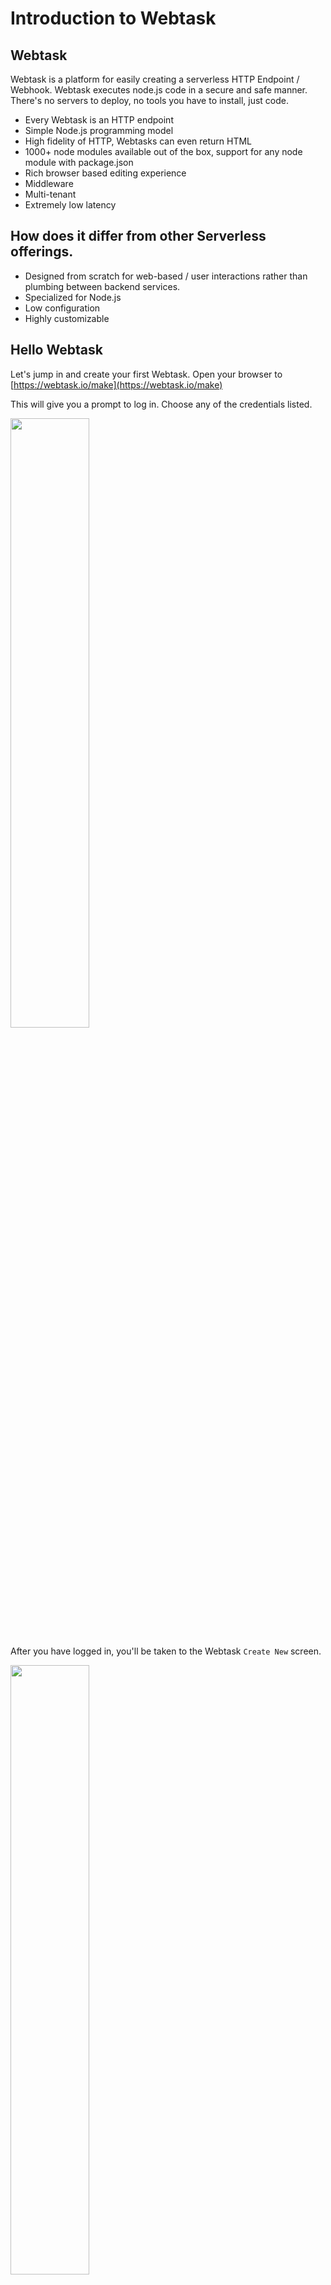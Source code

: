 # Introduction to Webtask

## Webtask
Webtask is a platform for easily creating a serverless HTTP Endpoint / Webhook. Webtask executes node.js code in a secure and safe manner. There's no servers to deploy, no tools you have to install, just code. 

* Every Webtask is an HTTP endpoint
* Simple Node.js programming model
* High fidelity of HTTP, Webtasks can even return HTML
* 1000+ node modules available out of the box, support for any node module with package.json
* Rich browser based editing experience
* Middleware 
* Multi-tenant
* Extremely low latency

## How does it differ from other Serverless offerings.

* Designed from scratch for web-based / user interactions rather than plumbing between backend services.
* Specialized for Node.js
* Low configuration
* Highly customizable

## Hello Webtask

Let's jump in and create your first Webtask. Open your browser to [https://webtask.io/make](https://webtask.io/make)

This will give you a prompt to log in. Choose any of the credentials listed.

<a href="https://webtask.io/images/docs/editor/wt-editor-login.png" target="_blank"><img src="https://webtask.io/images/docs/editor/wt-editor-login.png" width="50%"/></a>

After you have logged in, you'll be taken to the Webtask `Create New` screen.

<a href="https://webtask.io/images/docs/editor/wt-editor-create.png" target="_blank"><img src="https://webtask.io/images/docs/editor/wt-editor-create.png" width="50%"/></a>

From here you can choose the type of Webtask to create. For now just choose "Webtask". You'll then be prompted for a name for your Webtask, enter `wt1` and click `Save`. Once you do you'll be taken right to the Webtask editor with a starter Webtask.

<a href="https://webtask.io/images/docs/editor/wt-editor-newtask.png" target="_blank"><img src="https://webtask.io/images/docs/editor/wt-editor-newtask.png" width="50%"/></a>

This Webtask outputs a JSON object with a `hello` property and a value of either Anonymous or the `name` query string value. Notice the two params of the function. `ctx` is the Webtask Context object. We'll come back to this later. The second param is `cb` which is the callback. The callback accepts two params `error` and `body` and must be called when the task completes execution, in order to return some data and a resposne code.

Go run it. Click on the `play` button <img src="https://cloud.githubusercontent.com/assets/141124/26714892/55023a52-4728-11e7-9026-03d9f6bcd2d3.png"/> which will bring up the runner. Now click `Run`. You'll see you Webtask is instantly executed and the message `{"hello":"Anonymous"}` is returned in the Runner window.

<img src="https://cloud.githubusercontent.com/assets/141124/26714955/a0a7f1ae-4728-11e7-96e1-d5b3d71c401d.png"/>

Now click on the Gear icon in the upper right of the runner.

Click on URL Params(0) and you will get an area to enter query string key/value pairs. Put the parameter `name` and then your name for the value

<img src="https://cloud.githubusercontent.com/assets/141124/26715131/52a3e296-4729-11e7-90db-616318770e29.png"/>

Then run it again. You'll see that the name is outputted.

<img src="https://cloud.githubusercontent.com/assets/141124/26715198/9a4e089c-4729-11e7-8c88-f9fc9139c79d.png"/>

Notice also the realtime log viewer that show each time the task is executed and how the long the execution takes.

<img src="https://cloud.githubusercontent.com/assets/141124/26715348/40428aa2-472a-11e7-84e5-0d1fbde9b282.png"/>


## Calling a Webtask from the browser
Each Webtask you create is automatically an HTTP endpoint. There's no special configuration, as soon as you create it, it is available over HTTP.

Let's try this out. If you look in the editor, you'll see a url with a copy/paste button. Press it and it will copy your URL to the clipboard.

<img src="https://cloud.githubusercontent.com/assets/141124/26715476/bb686abc-472a-11e7-96d1-c0f9be65396a.png"/>

Now open up a separate browser tab and paste that URL in your address bar and hit `return`. You'll see your Webtask return the anonymous result.

```javascript
{
    hello: "Anonymous"
}
```

Now go modify the URL and add the name param i.e. `?name=Glenn` (using your name). Hit `return` and you'll see as before that your name is returned.

```javascript
{
    hello: "Glenn"
}
```

## Using a Webtask as a Webhook
That URL can now easily be plugged in as a Webhook. You can try that out using one of our favorite Webhook based services, Github.

First modify the code of your Webtask and add a `console.log` statement in the code. This will send output to the log viewer. The code shoud look like the following

```javascript
module.exports = function(ctx, cb) {
  console.log("Webhook invoked");
  cb(null, { hello: ctx.data.name || 'Anonymous' });
};
```

Save the Webtask. Open a new tab to Github and create a new repo, or choose an existing fork / personal repo that you can modify. Go the `settings` page on the repo and then click `Webhooks`

<a href="https://cloud.githubusercontent.com/assets/141124/26735390/ad0835a0-4776-11e7-8dcb-4ceb2e5d96be.png" target="_blank"><img src="https://cloud.githubusercontent.com/assets/141124/26735390/ad0835a0-4776-11e7-8dcb-4ceb2e5d96be.png" width="50%"/></a>

Now go click the `Add webhook` button to create a new Webhook. For the payload URL, paste in the URL of your Webtask which you copied earlier (without any query params). Change the content-type to application/json. For events, put `Send me everything`. Leave all the other values to their defaults. Then click `Add webhook`.

<a href="https://cloud.githubusercontent.com/assets/141124/26736562/898a51ee-477b-11e7-8297-90294b025e8c.png" target="_blank"><img src="https://cloud.githubusercontent.com/assets/141124/26736562/898a51ee-477b-11e7-8297-90294b025e8c.png" width="50%"/><a>

As soon as the Webhook is created, it will get invoked. Go check the log viewer for your Webtask and you should see the "Webhook invoked" message in the console.

<img src="https://cloud.githubusercontent.com/assets/141124/26736848/97815bac-477c-11e7-9db7-a264db858d7e.png"/>

# Simple management in the browser
## Opening an existing task

In the same way that you can create a task from the browser, you can also open an existing task. To do this you use `webtask.io/edit/[task]` as the url. 

To open the task you created before, use this url: [https://webtask.io/edit/wt1](https://webtask.io/edit/wt1). This will bring you right into the editor

## Listing tasks
You can also list tasks. To do this press `<CMD> + p` (Windows Key on Windows) which will display a list of tasks. 

## Filtering tasks
On the list is displayed you can type into the search bar to filter.

## Deleting tasks
From the list you can delete tasks by clicking on the trash icon next to each task.

You've just seen the basics of using the Webtask editor to create your first Webtask. You've then seen how to invoke the Webtask from the runner, in the browser, and then as a Github Webhook. Wasn't that easy? This is just scratching the surface. Now you'll learn how to use the CLI.

# The wt-cli
In the first section you authored a Webtask via the browser. Webtask also offers wt-cli to create, edit, and manage your webtasks from the command line. One advantage of the CLI is you can create tasks using your favorite text editor / IDE and then upload them. The CLI also allows you to run tasks locally and even debug them! 

## Installing the CLI
Head over to [https//webtask.io/cli](https://webtask.io/cli) and follow the instuctions to install and test the wt-cli. You will receive a code via email which you will need to enter into the CLI in order to activate it.

### Common CLI commands
The CLI will let you do a number of things. Here are the most common commands:

* ls - List Webtasks. `wt ls`
* create - Creates a new webtask based on an existing file. The prefix for the file is used as the Webtask name by default. `wt create wt1.js`
* edit - Edits an existing Webtask in the Webtask editor. If no args are passed, then it will create a new Webtask in the editor. `wt edit wt1`
* mv - Renames a Webtask. `wt mv wt1 wt2`
* logs - View realtime logs `wt logs`
* serve - Runs a Webtask locally `wt serve wt1.js`
* debug - Debugs a Webtask locally.
* profile - Manage Webtask profiles

### Using the CLI
Now you'll do some basic things with the cli.

#### List
First list out your webtasks.

```bash
wt ls
```

If you just created your account today, you should see 2 tasks listed, the one we created the in the browser `wt1` and the second one you created in the cli.


#### Edit
Let's edit the first one.

```bash
wt edit wt1
```

This should open up the editor to view your Webtask.

```bash
gbmac:workshop glennblock$ wt edit wt1
Attempting to open the following url in your browser:

https://webtask.it.auth0.com/edit/wt-glenn-block-gmail-com-0#/...

If the webtask editor does not automatically open, please copy this address and paste it into your browser.
gbmac:workshop glennblock$
```

#### Serve
Next you'll create a task locally. Using your favorite editor, let's create a new task file `wt2.js`. Put the same task that you used earlier:

```javascript
module.exports = function(ctx, cb) {
  console.log("Webhook invoked");
  cb(null, { hello: ctx.data.name || 'Anonymous' });
};
```

You can run the task locally.

```bash
wt serve wt2.js
```

You'll see a message indicating your task is running.

```bash
gbmac:workshop glennblock$ wt serve wt2.js
Your webtask is now listening for IPv4 traffic on 127.0.0.1:8080
```

Open your browser to `localhost:8080`. You'll see your task has executed and you got back the response

```javascript
{
    hello: "Anonymous"
}
```

#### Create
You can now upload it to the cloud.

```bash
wt create wt2.js.
```

This will immediately create your task and share the URL.

```bash
gbmac:workshop glennblock$ wt create wt2.js
Webtask created

You can access your webtask at the following url:

https://wt-glenn-block-gmail-com-0.run.webtask.io/wt2.js
```

#### Logs
Before invoking your task, you can start viewing realtime logs from the cli.

```bash
wt logs
```

This will output to show you that the stream is connected and waiting for output.

```bash
gbmac:workshop glennblock$ wt logs
[20:42:49.638Z]  INFO wt: connected to streaming logs (container=wt-glenn-block-gmail-com-0)
```

Now go copy the task URL and open it in the browser. When you do you will see the realtime logs are displayed.

```bash
[20:45:04.443Z]  INFO wt: new webtask request 1496436304360.977826
[20:45:04.483Z]  INFO wt: Webhook invoked
[20:45:04.483Z]  INFO wt: finished webtask request 1496436304360.977826 with HTTP 200 in 44ms
```

# Deeper dive into Webtasks
So far you've created Webtasks that write to the console, access query strings, and return simple payloads. That's fun, but not that useful in the real world. We'll now go deeper into what you can do with Webtask.

## Accessing the payload
The first Webtask you created `wt1` was wired up to a Github Webhook. When the Webhook fires the message `Webhook invoked` is outputted to the console from the Webtask. To really do anything useful, the Webtask needs to access the payload Github sends which gives details about the invocation. 

You already saw how using `ctx.data` you were able to access querys string params. Webtask also lets you access the body of the request. In you code, you can use `ctx.body` to get the body. `body` will either be a JSON object if the payload is JSON and content-type is 'application/json' OR it will be the raw payload.

Go and edit your first task using the cli. `wt edit wt1.js`. Modify the code so it outputs the body to the console, instead of a static message. To do this you're going to use the built in `util` node module. Webtask also supports 3rd party modules which we'll discuss later. You'll use the `util` module to output the JSON object that Github sends.

```javascript
var util = require('util');
module.exports = function(ctx, cb) {
  console.log(util.inspect(ctx.body, {depth:null}));
  cb();
};
```

Now go back to your github repo and make a change either editing a file, adding an issue, etc. As soon as you do, you should see the Webhook is invoked and the Github payload will appear in the console window.

<a href="https://cloud.githubusercontent.com/assets/141124/26745585/fd3aa7dc-479f-11e7-8405-c55c2d0454f8.png" target="_blank"><img src="https://cloud.githubusercontent.com/assets/141124/26745585/fd3aa7dc-479f-11e7-8405-c55c2d0454f8.png" width="70%"/></a>

## Secrets
A very common use case for Webtask is to be a bridge between another service. For example you might want to send a notification to a Slack channel whenever an issue is filed in a Github repo. Using Webtask provides a real easy way to handle this kind of logic. 

In order to send to Slack though, you will need to provide an SLACK URL. This URL is a secret, similar to an API key that would use to talk to a service like Twilio, or it may be connection string information to connect to a Database. Generally you don't want this kind of information sitting in the code. For one thing it is a security risk to have keys loosely exposed in text. Another is it makes the code hard to reuse and test.

Webtask lets you store this kind of information separately from the code in a secure manner using [Secrets](https://webtask.io/docs/editor/secrets). Each Webtask can have one or more secrets with are then accessible off of the `secrets` param of the context object. Secrets are useful for more than just secure keys and connection strings, you can use them for general configuration as well.

You'll now see how you can use secrets to connecting your Webtask to Slack. Before you move forward the first thing you need is an incoming Slack URL. If one is not provided to you, you can create one in any Slack group that you are an admin following these [instructions](https://my.slack.com/services/new/incoming-webhook/]. Once you have the URL, copy it to the clipboard.

<img src="secrets"/>

Now you'll go add a Secret. In the editor (editing wt1) you can create Secrets using the Secrets panel. Click on the `Key` icon and then select `Secrets`. The Secrets panel will be displayed. Add a new secret called `SLACK_URL` and then place the URL you copied to the clipbard as the value. Click `Save` to save your secret.

As mentioned earlier, secrets can be accessed of the Context object using the name. To access the `SLACK_URL` you can use the code `ctx.secrets.SLACK_URL`.

To put everything together you now need to add logic to your task to send to Slack whenever there is an issue. For the actual sending to Slack you're going to take advantage of a 3rd party node module, `slack-notify`. Webtask has over 1000 modules available out of the box without any configuration, which you can just `require`. `slack-notify` is one such modules. We'll cover much more about Module later including how you can access ANY npm module.

Below is the updated code to send to Slack.


```javascript
module.exports = function(ctx, cb) {
  var slack = require("slack-notify")(ctx.secrets.SLACK_URL);
  var body = ctx.body;
  if (body.issue && body.action === "opened") {
    var issue = body.issue;

    var text='*New Issue*\n\n' + 
             `Repository: ${body.repository.full_name}\n` +
             `Number: ${issue.number}\n` +
             `Url: ${issue.url}\n` +
             `Title: ${issue.title}\n\n` +
             `${issue.body}`;

    slack.send({text:text, username: "webtask-bot", icon_emoji: ":robot_face:"});   
  }
  cb();
};
```

Here is what this code is doing:

* Requiring the `slack-notify` module and passing the `SLACK_URL` to the constructor.
* Checking if the notification is for a new issue that has been opened.
* If it is a new issue, creating a tailored Slack Message to send to the channel.
* Sending the message.

Now go create an issue in your repo. As soon as you do, you should see a Slack message similar to the following.

<img src="https://cloud.githubusercontent.com/assets/141124/26757499/fc58ed9c-4871-11e7-8261-ef83e2809c90.png" width="50%"/>

As you can see `Secrets` are really easy to use, and they keep your code more secure and easier to maintain. 

## Storage
Sometimes Webtasks need to persist state. Webtask includes a built in [storage API](https://webtask.io/docs/storage) that you can use within your tasks. You can persist and retreive a single JSON object in the store that is <= 500KB in size. Storage also supports concurrency, to prevent loss of data. It's use is primarly to maintain lightweight and transient state. To access storage you use the `storage` object on the `context`. 

For the slack example, you can imagine using storage to keep a counter of issues created for each repo. This is a good fit as the number of repos should be relatively small.

You'll change the task to persist a counter for each repo, and you'll add logic to allow retrieving the stats.

First you'll add the code, and then we'll review the new parts.

```javascript
module.exports = function(ctx, cb) {
  var slack = require("slack-notify")(ctx.secrets.SLACK_URL);
  var body = ctx.body;
  var attempts;
  
  if (ctx.data.showstats === "true") {
    return getStats();
  }
  else if (body.issue && body.action === "opened") {
    console.log("issue created");
    var issue = body.issue;

    var text='*New Issue*\n\n' + 
             `Repository: ${body.repository.full_name}\n` +
             `Number: ${issue.number}\n` +
             `Url: ${issue.url}\n` +
             `Title: ${issue.title}\n\n` +
             `${issue.body}`;
             
    slack.send({text:text, username: "webtask-bot", icon_emoji: ":robot_face:"}); 
    incrementCounter();
  }

  function incrementCounter() {
    ctx.storage.get(function(error, data){
      if (data === undefined) {
        data={};
      }
      var repoName = body.repository.full_name
      data[repoName] === undefined ? data[repoName] = 1 : data[repoName]++;
      attempts = 3 ;
      ctx.storage.set(data, function(error) {
        setStorage(error, data);
      });
    });
  }
  
  function setStorage(error,data) {
    if(error) {
      if (error.code == 409 && attempts--) {
        data.counter = Math.max(data.counter, error.conflict.counter) + 1;
        return ctx.storage.set(data, setStorage);
      }
      else {
        return cb(error);
      }
    }
    cb();
  }
  
  function getStats() {
    ctx.storage.get(function(error,data){
      cb(null, data); 
    });
  }
}; 
```

Now to what the new code does:

* When the request is received, if the query string value of "getstats" is true, then any collected stats will be returned. The `get` function of Storage retrieves the persisted data object. If data has not previously been set then it will return undefined.
* After the Slack event is created:
 * The `get` function will be used to retrieve the data.
 * If no data was stored, then data will be initialized as an empty JSON object.
 * On the data object, the value for the repo name key will be incremented by 1. If it was previously undefined, then it will be initialized to 1.
 * The data object will be persisted using the `set` function on Storage.
 * If there is a 409 conflict (meaning another instance of the task updated storage AFTER this instance read the data), then it will resolve the conflict by choosing the greatest number between the current value and the conflicting value. It will then add 1 and try again.
 * After 3 total attempts to resolve it will return an error.

## HTTP fidelity and accessing the raw request and response
The callback object on Webtask allows you to return a body, whether it be a string or a JSON payload. This is useful for many scenarios, but sometimes you want to go further. You may need to access or set headers such as content-type or cache headers, or check for an API key. Each Webtask is an HTTP endpoint, and you can access the raw Node.js request and response objects. This will be especially useful for alternate programmng models, which we'll learn about later.

To do this, you use a different function signature for your task. 

```javascript
module.exports = function(context, req, res) {
  
}
```

* `req` and `res` are the raw Node.js request and response objects.
* `context.body` will not be populated by default. This is useful for advanced cases like chunked data. It is possible to force body to be populated.

Now you have access to the raw request. Let's see how you can return a simple HTML page.

Create a new webtask: `wt edit`. Once the editor opens, this time select `Pick a Template`. In the search bar type `Full` and select `Full HTTP control`. Type `wt3` for the name and click `Enter`.

This will create a task like the following:

```javascript
module.exports = function (context, req, res) {
  res.writeHead(200, { 'Content-Type': 'text/html '});
  res.end('<h1>Hello, world!</h1>');
};
```

* This task sets the Content-Type header to `text/html`.
* Returns a simple HTML response.

**Note:** Notice there is no callback object. As you have access to the raw response, you can call res.end, to end the response. 

Save the task and copy the Webtask URL to the clipboard as you did earlier. Now paste that into your browser.

<img src="https://cloud.githubusercontent.com/assets/141124/26758169/2c6ba84e-488b-11e7-9c21-8f99b6a3e884.png" width="50%"/>

As you can see, you now have a Webtask that returns an HTML page.

Using the raw request and response opens up a number of possiblities, you can write micro-apis, and you can return other kinds of rich content like a PDF or a graphic. You can even build `Express` tasks, something which you'll see later.

# Modules
When you need to go beyond the built in node.js functionality, Webtask has an answer, npm modules. It offers two ways to get access to node nodules so you can enrich the capabilities of your Webtasks.

## Using pre-installed modules
Webtask includes 1000+ modules for you to easily just use in you Webtask. To check if a module is pre-installed, you can search [here](https://tehsis.github.io/webtaskio-canirequire). In the earlier exercise we used the `slack-notify` module to send a notification to Slack. You can see that module is installed [here](https://tehsis.github.io/webtaskio-canirequire/#slack-notify). 

Accessing a pre-installed is really simple, you just require it. i.e. if you want to access `twilio` you just do `require('twilio')` and so on.

### Multiple versions
Some built-in modules have multiple versions. For example the `react` module has 2 [versions](https://tehsis.github.io/webtaskio-canirequire/#react). In the case of multiple versions, you can specify the version in the `require` statement i.e. `require('react@15.4.1')` will pull in that specific version.

## Including modules that are not pre-installed
Up until recently you were generally limited to set of pre-installed modules. We've now added support for any NPM module in the NPM registry. 

To include modules from the registry, you use a `package.json`, the idiomatic way of including modules in Node.js. When you create a task that has a package.json adjacent to it in the file-system, `wt-cli` will automatically ensure those modules are installed. Webtask keeps several caches of a module and all its dependencies, thus after the initial install all subsequent installs will be dramatically faster.

From a `require` standpoint, you do not specify any version when you require, if the module was specific via package.json.

Try this out yourself. Create a new task (wt4.js) locally. Then create a package.json using `npm init` and specifying the task name (wt4) for the name. Modify the package.json and include a module / version in the dependencies that is not pre-installed. You can verify using the [canirequire](https://tehsis.github.io/webtaskio-canirequire) tool mentioned earlier. Save your package.json. It should like something like the following:

```javascript
{
  "name": "wt4",
  "version": "1.0.0",
  "description": "",
  "main": "wt4.js",
  "dependencies": {
    "cheerio": "^1.0.0-rc.1"
  }
}
```

Now create the task using `wt create wt4.js`. You should see output similar to the following indicating the module is being installed.

```bash
gbmac:workshop glennblock$ wt create wt4.js
* Hint: A package.json file has been detected adjacent to your webtask. Ensuring that all dependencies from that file are avialable on the platform. This may take a few minutes for new versions of modules so please be patient.
* Hint: If you would like to opt-out from this behaviour, pass in the --ignore-package-json flag.
Resolving 1 module...
Provisioning 1 module...
cheerio@1.0.0-rc.1 is available
Webtask created

You can access your webtask at the following url:

https://wt-glenn-block-gmail-com-0.run.webtask.io/wt4
```

If the module installation fails, then an error will be reported.

## Handling of ranges and freezing dependencies
If you are famliar with `package.json`, then you know it supports ranges for dependencies. Webtask will honor these ranges, but it will freeze the dependencies at the time of install. Thus subsequent updates to the task will not cause new versions of the modules to be installed. If however you modify the package.json, then new versions will get installed.

# Local Execution and debugging
## Serving 
Earlier when you created your second task `wt2`, you saw how you were able to run the task locally using `wt serve`. That example was very simple, but it did not rely on 3rd party modules, secrets, or on accessing the storage APIs. In addition to running a task locally, you can also specify secrets and storage using JSON files. You'll see how in this section.

First do the following steps.

* Open up `wt1` in the editor: `wt edit wt1`. 
* Copy the contents of the task to a local wt1.js. 
* Install locally the slack-notify module: `npm install slack-notify`. 

### Secrets & Storage
To set secrets, you can provide a secrets file where each secret is a key/value pair. For storage you can provide a text file which will act as the store. You can also pre-populate the text file if you want to provide test data in the store.

First create a new text file called `secrets`. Add the contents below substituting {slack_url} with the SLACK URL you used in the task.

```text
SLACK_URL={slack_url}
```

Now create an empty text file for storage: 

```text
touch storage
```

### Executing with Secrets & Storage
To serve, you'll additionally specify the secrets and storage file at the command line. Also you'll need to pass --parse-body to force the body to be parsed.

```text
wt serve --parse-body wt1.js --secrets-file secrets --storage-file storage
```

Now that the server is running, you can send a request. Becuase this task requires a POST with a body, you can use `curl`

Open a second terminal window and paste the `curl` command below directly.

```bash
curl localhost:8080 -H "content-type: application/json" -d '{ 
    "action":"opened", 
    "repository":{ 
        "full_name": "testrepo" 
    }, 
    "issue":{ 
        "number":1, 
        "url":"testurl", 
        "title":"test issue 1", 
        "body":"test body" 
    } 
}'
```

Check the first terminal, you should see the message `issue created`. Also if you check your slack channel, you'll see the dummy issue was in fact created!

<img src="https://cloud.githubusercontent.com/assets/141124/26760014/1b8f655a-48c3-11e7-9976-3bf5dd985796.png" width="50%"/>

## Debugging
In the past section, you saw how you can locally serve your task, providing secrets, storage and 3rd party modules. Wouldn't it be great if you could step through debug? It turns out you can, even using breakpoints and watches. You'll see how now!

In addition to the `wt serve` command, there is a `wt debug` command. There are 2 ways you can debug.

### Devtool
There's a convenient stand alone Electron-based debugger called Devtool, which you can install right from npm. Let's see how you can use it to debug the task. First install Devtool from npm: `npm install -g devtool`. 

Once devtool is installed you can launch `wt-cli` telling it to use it to debug. Here is the command to debug our task.

```bash
wt debug -d=devtool --parse-body wt1.js --secrets-file secrets --storage-file storage
```

Devtool will popup. Once it opens, you can drill down into the file explorer on the left to find your task. Then double click on it and you can add a breakpoint as is shown below.

<img src="https://cloud.githubusercontent.com/assets/141124/26760129/f7145520-48c5-11e7-8e19-0928df592264.gif"/>
